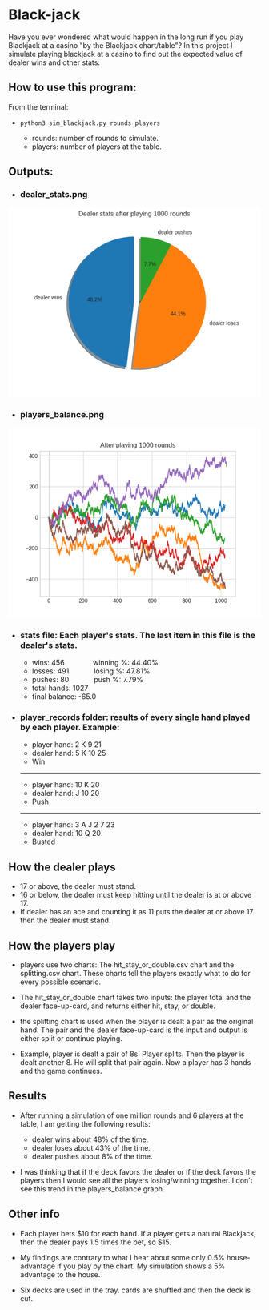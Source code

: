 # Black-jack
Have you ever wondered what would happen in the long run if you play Blackjack at a casino "by the Blackjack chart/table"? In this project I simulate playing blackjack at a casino to find out the expected value of dealer wins and other stats. 


## How to use this program:
From the terminal: 

- `python3 sim_blackjack.py rounds players`
  
  - rounds: number of rounds to simulate.
  - players: number of players at the table.

 ## Outputs:
  - ### dealer_stats.png
  ![](./images/dealer_stats.png)
  - ### players_balance.png 
  ![](./images/players_balance.png)

  - ### stats file: Each player's stats. The last item in this file is the dealer's stats.
    - wins: 456 &emsp;&emsp;&emsp;&ensp; winning %: 44.40%
    - losses: 491 &emsp;&emsp;&emsp; losing %: 47.81%
    - pushes: 80 &emsp;&emsp;&emsp; push %: 7.79%
    - total hands: 1027
    - final balance: -65.0

  - ### player_records folder: results of every single hand played by each player. Example:
      - player hand: 2 K 9 21
      - dealer hand: 5 K 10 25
      - Win
      -- -------------------
      - player hand: 10 K 20
      - dealer hand: J 10 20
      - Push
      - -------------------
      - player hand: 3 A J 2 7 23
      - dealer hand: 10 Q 20
      - Busted

## How the dealer plays
  - 17 or above, the dealer must stand.
  - 16 or below, the dealer must keep hitting until the dealer is at or above 17.
  - If dealer has an ace and counting it as 11 puts the dealer at or above 17 then the dealer must stand.
  
## How the players play
  - players use two charts: The hit_stay_or_double.csv chart and the splitting.csv chart. These charts tell the players exactly what to do for every possible scenario.

  - The hit_stay_or_double chart takes two inputs: the player total and the dealer face-up-card, and returns either hit, stay, or double.

  - the splitting chart is used when the player is dealt a pair as the original hand. The pair and the dealer face-up-card is the input and output is either split or continue playing.

  - Example, player is dealt a pair of 8s. Player splits. Then the player is dealt another 8. He will split that pair again. Now a player has 3 hands and the game continues.

## Results
- After running a simulation of one million rounds and 6 players at the table, I am getting the following results:

  - dealer wins about 48% of the time.
  - dealer loses about 43% of the time.
  - dealer pushes about 8% of the time.

- I was thinking that if the deck favors the dealer or if the deck favors the players then I would see all the players losing/winning together. I don’t see this trend in the players_balance graph.

## Other info
- Each player bets $10 for each hand.
If a player gets a natural Blackjack, then the dealer pays 1.5 times the bet, so $15.

- My findings are contrary to what I hear about some only 0.5% house-advantage if you play by the chart. My simulation shows a 5% advantage to the house. 

- Six decks are used in the tray. cards are shuffled and then the deck is cut. 
